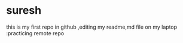 # suresh
this is my first repo in github
,editing my readme,md file on my laptop
:practicing remote repo

